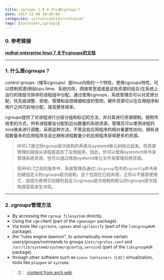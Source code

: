 ```yaml
---
title: cgroups 1.0.0 什么是cgroups？
date: 2017-12-08 10:40:00
categories: virtualization/container
tags: [container,cgroups]
---
```


### 0. 参考链接
**[redhat enterprise linux 7 关于cgroups的文档](https://access.redhat.com/documentation/en-us/red_hat_enterprise_linux/7/html/resource_management_guide/chap-introduction_to_control_groups#sec-What_are_Control_Groups)**

---

### 1. 什么是cgroups？
control groups（缩写cgroups）是linux内核的一个特性。使用cgroups特性，可以控制资源(例如cpu time、系统内存、网络带宽或或是这些资源的组合)在系统上运行的按层次排序的进程组中分配。通过使用cgroups，系统管理员可以对资源分配、优先级调整、拒绝、管理和监控做细粒度的管控。硬件资源可以在应用程序和用户之间巧妙地分配，提高整体效率。

cgroups提供了对进程进行分层分组和标记的方法，并对其进行资源限制。按照传统老的方式，所有进程都会分配到近似数量的系统资源，管理员可以使用进程的nice值来进行调整。采用这种方法，不管这些应用程序的相对重要性如何，拥有进程数量多的应用程序总会比拥有进程数量少的应用程序获得更多的资源。

> RHEL7通过将cgroup层次结构的系统与systemd单元树结合起来，将资源管理的层级从进程提高到了应用程序。因此，你可以使用systemctl命令来管理系统资源，也可以通过修改systemd单元文件来管理系统资源。

> 在RHEL7之前的版本中，系统管理员通过`libcgroup`包中的`cgconfig`命令来创建自定义的cgroups层次结构。这个包现在已经弃用，之所以不推荐使用它，是因为使用它创建的自定义cgroups层次结构和默认的cgroups层次结构很容易发生冲突。

---

### 2. cgroups管理方法
- By accessing the `cgroup filesystem` directly.
- Using the `cgm` client (part of the `cgmanager` package).
- Via tools like `cgcreate`, `cgexec` and `cgclassify` (part of the `libcgroupAUR` package).
- the "rules engine daemon", to automatically move certain users/groups/commands to groups (`/etc/cgrules.conf` and `/usr/lib/systemd/system/cgconfig.service`) (part of the `libcgroupAUR` package).
- through other software such as `Linux Containers (LXC)` virtualization, tools like `playpen` or `systemd`.
>注： [content from arch wiki](https://wiki.archlinux.org/index.php/cgroups)

